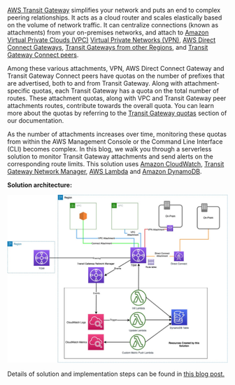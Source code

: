 <a href="https://aws.amazon.com/transit-gateway/">AWS Transit Gateway</a> simplifies your network and puts an end to complex peering relationships. It acts as a cloud router and scales elastically based on the volume of network traffic. It can centralize connections (known as attachments) from your on-premises networks, and attach to <a href="https://docs.aws.amazon.com/vpc/latest/tgw/tgw-vpc-attachments.html">Amazon Virtual Private Clouds (VPC)</a> <a href="https://docs.aws.amazon.com/vpc/latest/tgw/tgw-vpn-attachments.html">Virtual Private Networks (VPN)</a>, <a href="https://docs.aws.amazon.com/vpc/latest/tgw/tgw-dcg-attachments.html">AWS Direct Connect Gateways</a>, <a href="https://docs.aws.amazon.com/vpc/latest/tgw/tgw-peering.html">Transit Gateways from other Regions</a>, and <a href="https://docs.aws.amazon.com/vpc/latest/tgw/tgw-connect.html">Transit Gateway Connect peers</a>.

Among these various attachments, VPN, AWS Direct Connect Gateway and Transit Gateway Connect peers have quotas on the number of prefixes that are advertised, both to and from Transit Gateway. Along with attachment-specific quotas, each Transit Gateway has a quota on the total number of routes. These attachment quotas, along with VPC and Transit Gateway peer attachments routes, contribute towards the overall quota. You can learn more about the quotas by referring to the <a href="https://docs.aws.amazon.com/vpc/latest/tgw/transit-gateway-quotas.html">Transit Gateway quotas</a> section of our documentation.

As the number of attachments increases over time, monitoring these quotas from within the AWS Management Console or the Command Line Interface (CLI) becomes complex.  In this blog, we walk you through a serverless solution to monitor Transit Gateway attachments and send alerts on the corresponding route limits. This solution uses <a href="https://aws.amazon.com/cloudwatch/">Amazon CloudWatch</a>, <a href="https://aws.amazon.com/transit-gateway/network-manager/">Transit Gateway Network Manager</a>, <a href="https://aws.amazon.com/lambda/">AWS Lambda</a> and <a href="https://aws.amazon.com/dynamodb/">Amazon DynamoDB</a>.

<strong>Solution architecture:</strong>

![](/TGWRouteMonitoring.jpg)

Details of solution and implementation steps can be found in <a href="https://aws.amazon.com/blogs/networking-and-content-delivery/monitoring-aws-transit-gateway-route-limits-using-a-serverless-architecture/">this blog post.</a>



